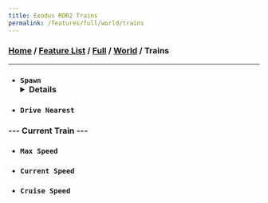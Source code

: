 ```yaml
---
title: Exodus RDR2 Trains
permalink: /features/full/world/trains
---
```

### [Home](/) / [Feature List](/features) / [Full](/features/full) / [World](/features/full/world) / Trains
---
- ### `Spawn` <details>`Flatbed Train` / `Flatbed Train (2)` / `Long Train` / `Long Train (2)` / `Debug Train` / `Short Train` / `Ghost Train` / `Passenger Train` / `Passenger Train (2)` / `Passenger Train (3)` / `Passenger Train (4)` / `Passenger Train (5)` / `Passenger Train (6)` / `Long Flatbed Train` / `Handcar` / `Carrier Cart` / `Passenger/Flatbed` / `Trolley` / `Trolley (2)` / `Moonshine Train` / `Carrier Train` / `Carrier Train (2)` / `Carrier Train (3)` / `Coal Train` / `Levicticus Cornwall Train` / `Store Supplies Train`</details>
- ### `Drive Nearest`
### --- Current Train ---
- ### `Max Speed`
- ### `Current Speed`
- ### `Cruise Speed`
